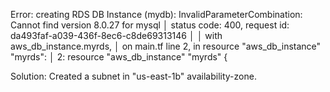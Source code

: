 Error: creating RDS DB Instance (mydb): InvalidParameterCombination: Cannot find version 8.0.27 for mysql
│       status code: 400, request id: da493faf-a039-436f-8ec6-c8de69313146
│ 
│   with aws_db_instance.myrds,
│   on main.tf line 2, in resource "aws_db_instance" "myrds":
│    2: resource "aws_db_instance" "myrds" {

Solution: Created a subnet in "us-east-1b" availability-zone.    